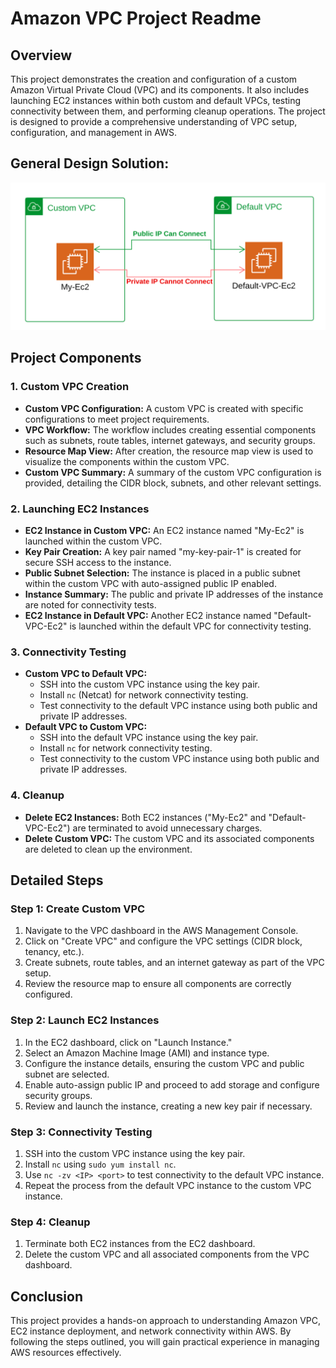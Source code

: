 # Amazon VPC Project Readme

## Overview
This project demonstrates the creation and configuration of a custom Amazon Virtual Private Cloud (VPC) and its components. It also includes launching EC2 instances within both custom and default VPCs, testing connectivity between them, and performing cleanup operations. The project is designed to provide a comprehensive understanding of VPC setup, configuration, and management in AWS.

## General Design Solution: 

![Diagram of the project](./13_vpc_peering.png)


## Project Components

### 1. Custom VPC Creation
- **Custom VPC Configuration:** A custom VPC is created with specific configurations to meet project requirements.
- **VPC Workflow:** The workflow includes creating essential components such as subnets, route tables, internet gateways, and security groups.
- **Resource Map View:** After creation, the resource map view is used to visualize the components within the custom VPC.
- **Custom VPC Summary:** A summary of the custom VPC configuration is provided, detailing the CIDR block, subnets, and other relevant settings.

### 2. Launching EC2 Instances
- **EC2 Instance in Custom VPC:** An EC2 instance named "My-Ec2" is launched within the custom VPC.
- **Key Pair Creation:** A key pair named "my-key-pair-1" is created for secure SSH access to the instance.
- **Public Subnet Selection:** The instance is placed in a public subnet within the custom VPC with auto-assigned public IP enabled.
- **Instance Summary:** The public and private IP addresses of the instance are noted for connectivity tests.
- **EC2 Instance in Default VPC:** Another EC2 instance named "Default-VPC-Ec2" is launched within the default VPC for connectivity testing.

### 3. Connectivity Testing
- **Custom VPC to Default VPC:**
  - SSH into the custom VPC instance using the key pair.
  - Install `nc` (Netcat) for network connectivity testing.
  - Test connectivity to the default VPC instance using both public and private IP addresses.
- **Default VPC to Custom VPC:**
  - SSH into the default VPC instance using the key pair.
  - Install `nc` for network connectivity testing.
  - Test connectivity to the custom VPC instance using both public and private IP addresses.

### 4. Cleanup
- **Delete EC2 Instances:** Both EC2 instances ("My-Ec2" and "Default-VPC-Ec2") are terminated to avoid unnecessary charges.
- **Delete Custom VPC:** The custom VPC and its associated components are deleted to clean up the environment.

## Detailed Steps

### Step 1: Create Custom VPC
1. Navigate to the VPC dashboard in the AWS Management Console.
2. Click on "Create VPC" and configure the VPC settings (CIDR block, tenancy, etc.).
3. Create subnets, route tables, and an internet gateway as part of the VPC setup.
4. Review the resource map to ensure all components are correctly configured.

### Step 2: Launch EC2 Instances
1. In the EC2 dashboard, click on "Launch Instance."
2. Select an Amazon Machine Image (AMI) and instance type.
3. Configure the instance details, ensuring the custom VPC and public subnet are selected.
4. Enable auto-assign public IP and proceed to add storage and configure security groups.
5. Review and launch the instance, creating a new key pair if necessary.

### Step 3: Connectivity Testing
1. SSH into the custom VPC instance using the key pair.
2. Install `nc` using `sudo yum install nc`.
3. Use `nc -zv <IP> <port>` to test connectivity to the default VPC instance.
4. Repeat the process from the default VPC instance to the custom VPC instance.

### Step 4: Cleanup
1. Terminate both EC2 instances from the EC2 dashboard.
2. Delete the custom VPC and all associated components from the VPC dashboard.

## Conclusion
This project provides a hands-on approach to understanding Amazon VPC, EC2 instance deployment, and network connectivity within AWS. By following the steps outlined, you will gain practical experience in managing AWS resources effectively.

